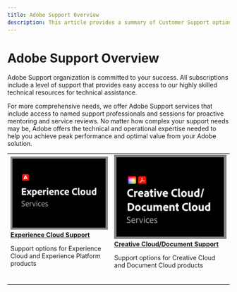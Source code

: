 ```yaml
---
title: Adobe Support Overview
description: This article provides a summary of Customer Support options for Adobe Experience Cloud, Adobe Document Cloud, and Adobe Creative Cloud.
---
```

# Adobe Support Overview

Adobe Support organization is committed to your success. All subscriptions include a level of support that provides easy access to our highly skilled technical resources for technical assistance.

For more comprehensive needs, we offer Adobe Support services that include access to named support professionals and sessions for proactive mentoring and service reviews. No matter how complex your support needs may be, Adobe offers the technical and operational expertise needed to help you achieve peak performance and optimal value from your Adobe solution.

<table style="table-layout:fixed">
<tr>
  <td>
    <a href="dx-overview.md">
    <img alt="DX Support" src="assets/ECthumbnail.png"/>
    </a>
    <div>
    <a href="dx-overview.md"><strong>Experience Cloud Support</strong></a>
    </div>
    <p>Support options for Experience Cloud and Experience Platform products</p>
    <br>
  </td>
  <td>
    <a href="dme-overview.md">
      <img alt="Business" src="assets/CCDCThumbnail.png">
    </a>
    <div>
    <a href="dme-overview.md"><strong>Creative Cloud/Document Support</strong></a>
    </div>
    <p>Support options for Creative Cloud and Document Cloud products</p>
    <br>
  </td>
</tr>
</table>
